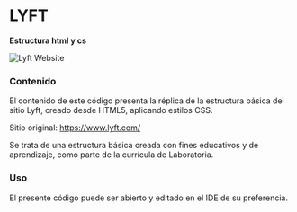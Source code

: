 # LYFT #
**Estructura html y cs**


![Lyft Website](docs/fullpage.png)


### Contenido

El contenido de este código presenta la réplica de la estructura básica del sitio Lyft, creado desde HTML5, aplicando estilos CSS.

Sitio original: https://www.lyft.com/

Se trata de una estructura básica creada con fines educativos y de aprendizaje, como parte de la currícula de Laboratoria.


### Uso

El presente código puede ser abierto y editado en el IDE de su preferencia.